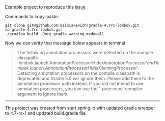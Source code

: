 Example project to reproduce this [issue](https://discuss.gradle.org/t/correct-way-to-use-lombok-with-gradle-4-7-rc)

Commands to copy-paste:

```
git clone git@github.com:nsiniakevich/gradle-4.7rc-lombok.git
cd gradle-4.7rc-lombok.git
./gradlew build -Dorg.gradle.warning.mode=all
```

Now we can verify that message below appears in terminal

>The following annotation processors were detected on the compile classpath: 'lombok.launch.AnnotationProcessorHider$AnnotationProcessor' and 'lombok.launch.AnnotationProcessorHider$ClaimingProcessor'. Detecting annotation processors on the compile classpath is deprecated and Gradle 5.0 will ignore them. Please add them to the annotation processor path instead. If you did not intend to use annotation processors, you can use the '-proc:none' compiler argument to ignore them.

---

This project was created from [start.spring.io](https://start.spring.io) with updated gradle wrapper to 4.7-rc-1 and updated build.gradle file.